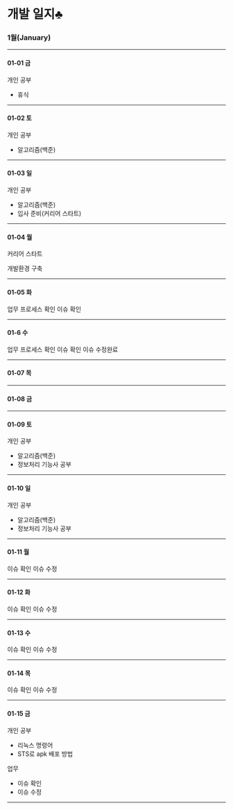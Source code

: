 

# 개발 일지♣

### 1월(January)
______
#### 01-01 금

개인 공부
 - 휴식
 
______
#### 01-02 토

개인 공부
 - 알고리즘(백준)
 
______
#### 01-03 일

개인 공부
 - 알고리즘(백준)
 - 입사 준비(커리어 스타트)
 
______
#### 01-04 월

커리어 스타트

개발환경 구축

______
#### 01-05 화

업무 프로세스 확인
이슈 확인

______
#### 01-6 수

업무 프로세스 확인
이슈 확인
이슈 수정완료

______
#### 01-07 목


______
#### 01-08 금


______
#### 01-09 토

개인 공부
 - 알고리즘(백준)
 - 정보처리 기능사 공부
 
______
#### 01-10 일

개인 공부
 - 알고리즘(백준)
 - 정보처리 기능사 공부
 
______
#### 01-11 월

이슈 확인
이슈 수정

______
#### 01-12 화

이슈 확인
이슈 수정

______
#### 01-13 수

이슈 확인
이슈 수정

______
#### 01-14 목

이슈 확인
이슈 수정

______
#### 01-15 금

개인 공부
 - 리눅스 명령어 
 - STS로 apk 배포 방법

업무
 - 이슈 확인
 - 이슈 수정
 
______
